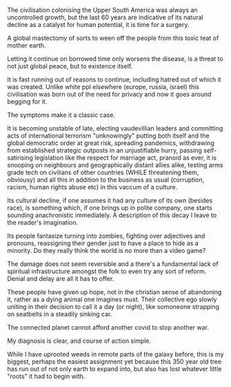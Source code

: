 The civilisation colonising the Upper South America was always an uncontrolled growth, but the last 60 years are indicative of its natural decline as a catalyst for human potential, it is time for a surgery.

A global mastectomy of sorts to ween off the people from this toxic teat of mother earth.

Letting it continue on borrowed time only worsens the disease, is a threat to not just global peace, but to existence itself.

It is fast running out of reasons to continue, including hatred out of which it was created. Unlike white ppl elsewhere (europe, russia, israel) this civilisation was born out of the need for privacy and now it goes around begging for it.

The symptoms make it a classic case.

It is becoming unstable of late, electing vaudevillian leaders and committing acts of international terrorism "unknowingly" putting both itself and the global democratic order at great risk,  spreading pandemics, withdrawing from established strategic outposts in an unjustifiable hurry, passing self-satirising legislation like the respect for marriage act, pranoid as ever, it is snooping on neighbours and geographically distant allies alike, testing arms grade tech on civilians of other countries (WHILE threatening them, obviousy) and all this in addition to the business as usual (corruption, racism, human rights abuse etc)  in this vaccum of a culture.

Its cultural decline, if one assumes it had any culture of its own (besides race), is something which, if one brings up in polite company, one starts sounding anachronistic immediately. A description of this decay I leave to the reader's imagination.

Its people fantasize turning into zombies, fighting over adjectives and pronouns, reassigning their gender just to have a place to hide as a minority. Do they really think the world is no more than a video game?

The damage does not seem reversible and a there's a fundamental lack of spiritual infrastructure amongst the folk to even try any sort of reform. Denial and delay are all it has to offer.

These people have given up hope, not in the christian sense of abandoning it, rather as a dying animal one imagines must. Their collective ego slowly uniting in their decision to call it a day (or night), like somoneone strapping on seatbelts in a steadily sinking car.

The connected planet cannot afford another covid to stop another war.

My diagnosis is clear, and course of action simple.

While I have uprooted weeds in remote parts of the galaxy before,  this is my biggest, perhaps the easiest assignment yet because this 350 year old tree has run out of not only earth to expand into, but also has lost whatever little "roots" it had to begin with.
